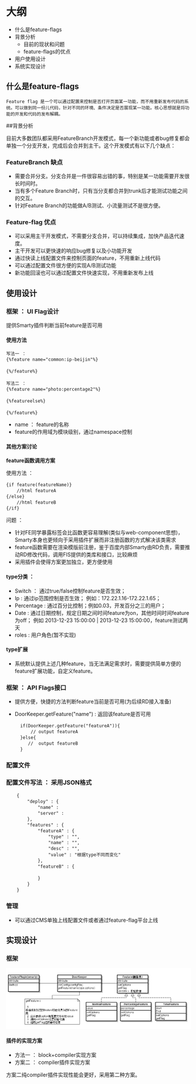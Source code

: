 
# 大纲

* 什么是feature-flags
* 背景分析
    * 目前的现状和问题
    * feature-flags的优点
* 用户使用设计
* 系统实现设计

## 什么是feature-flags

    Feature flag 是一个可以通过配置来控制是否打开页面某一功能，而不用重新发布代码的系统。可以做到同一份儿代码，针对不同的环境、条件决定是否展现某一功能。核心思想就是将功能的开发和代码的发布解耦。

##背景分析

目前大多数团队都采用FeatureBranch开发模式，每一个新功能或者bug修复都会单独一个分支开发，完成后会合并到主干。这个开发模式有以下几个缺点：

### FeatureBranch 缺点

* 需要合并分支。分支合并是一件很容易出错的事，特别是某一功能需要开发很长时间时。
* 当有多个Feature Branch时，只有当分支都合并到trunk后才能测试功能之间的交互。
* 针对Feature Branch的功能做A/B测试、小流量测试不是很方便。

### Feature-flag 优点

* 可以采用主干开发模式，不需要分支合并，可以持续集成，加快产品迭代速度。
* 主干开发可以更快速的响应bug修复以及小功能开发
* 通过快读上线配置文件来控制页面的feature，不用重新上线代码
* 可以通过配置文件很方便的实现A/B测试功能
* 新功能回滚也可以通过配置文件快速实现，不用重新发布上线

## 使用设计

### 框架 ： UI Flag设计

提供Smarty插件判断当前feature是否可用

#### 使用方法

    写法一 ：
    {%feature name="common:ip-beijin"%}

    {%/feature%}

    写法二 ：
    {%feature name="photo:percentage2"%}

    {%featureelse%}

    {%/feature%}

* name ： feature的名称
* feature的作用域为模块级别，通过namespace控制

#### 其他方案讨论

**feature函数调用方案**

使用方法 ：

    {if feature(featureName)}
        //html featureA
    {/else}
        //html featureB
    {/if}

问题 ：

* 针对FE同学暴露标签会比函数更容易理解(类似与web-component思想)，Smarty本身也更倾向于采用插件扩展而非注册函数的方式解决该类需求
* feature函数需要在渲染模版前注册，鉴于百度内部Smarty由RD负责，需要推动RD修改代码，调用FIS提供的类库和接口，比较麻烦
* 采用插件会使得方案更加独立，更方便使用

#### type分类 ：

* Switch ： 通过true/false控制feature是否生效；
* Ip : 通过ip范围控制是否生效； 例如：172.22.1.16-172.22.1.65；
* Percentage : 通过百分比控制；例如0.03，开发百分之三的用户；
* Date : 通过日期控制，规定日期之间时间feature为on，其他时间时间feature为off； 例如 2013-12-23 15:00:00 | 2013-12-23 15:00:00，feature测试两天
* roles : 用户角色(暂不实现)

#### type扩展

* 系统默认提供上述几种feature，当无法满足需求时，需要提供简单方便的feature扩展功能，自定义feature。

### 框架 ： API Flags接口

* 提供方便，快捷的方法判断feature当前是否可用(为后续RD接入准备)
* DoorKeeper.getFeature("name") : 返回该feature是否可用

        if(DoorKeeper.getFeature("featureA")){
            // output featureA
        }else{
           //  output featureB
        }

### 配置文件

### 配置文件写法 ： 采用JSON格式

        {
            "deploy" : {
                "name" :
                "server" :
            },
            "features" : {
                "featureA" : {
                    "type" : "",
                    "name" : "",
                    "desc" : "",
                    "value" : "根据type不同而变化"
                },
                "featureB" : {

                }
            }
        }

### 管理

* 可以通过CMS单独上线配置文件或者通过feature-flag平台上线

## 实现设计

### 框架

![feature flag框架](./DoorkeeperUML.jpg)

#### 插件的实现方案

* 方法一 ： block+compiler实现方案
* 方案二 ： compiler插件实现方案

方案二纯compiler插件实现性能会更好，采用第二种方案。
